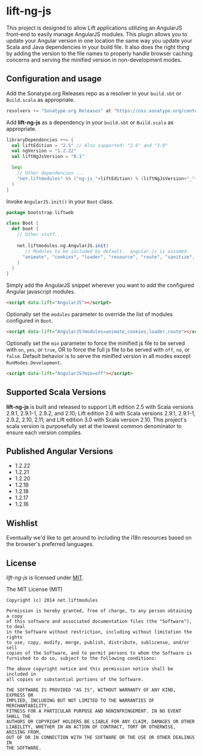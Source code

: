 # lift-ng-js

This project is designed to allow Lift applications utilizing an AngularJS front-end to easily manage AngularJS modules.  This plugin allows you to update your Angular version in one location the same way you update your Scala and Java dependencies in your build file.  It also does the right thing by adding the version to the file names to properly handle browser caching concerns and serving the minified version in non-development modes.

## Configuration and usage

Add the Sonatype.org Releases repo as a resolver in your `build.sbt` or `Build.scala` as appropriate.

```scala
resolvers += "Sonatype.org Releases" at "https://oss.sonatype.org/content/repositories/releases/"
```

Add **lift-ng-js** as a dependency in your `build.sbt` or `Build.scala` as appropriate.

```scala
libraryDependencies ++= {
  val liftEdition = "2.5" // Also supported: "2.6" and "3.0"
  val ngVersion = "1.2.22"
  val liftNgJsVersion = "0.1"

  Seq(
    // Other dependencies ...
    "net.liftmodules" %% ("ng-js_"+liftEdition) % (liftNgJsVersion+"_"+ngVersion) % "compile"
  )
}
```

Invoke `AngularJS.init()` in your `Boot` class.

```scala
package bootstrap.liftweb

class Boot {
  def boot {
    // Other stuff...
    
    net.liftmodules.ng.AngularJS.init(
       // Modules to be included by default.  angular.js is assumed.
      "animate", "cookies", "loader", "resource", "route", "sanitize", "touch"
    )
  }
}
```

Simply add the AngularJS snippet wherever you want to add the configured Angular javascript modules.

```html
<script data-lift="AngularJS"></script>
```

Optionally set the `modules` parameter to override the list of modules configured in `Boot`.

```html
<script data-lift="AngularJS?modules=animate,cookies,loader,route"></script>
```

Optionally set the `min` parameter to force the minified js file to be served with `on`, `yes`, or `true`, OR to force the full js file to be served with `off`, `no`, or `false`.  Default behavior is to serve the minified version in all modes except `RunModes.Development`.

```html
<script data-lift="AngularJS?min=off"></script>
```


## Supported Scala Versions

**lift-ng-js** is built and released to support Lift edition 2.5 with Scala versions 2.9.1, 2.9.1-1, 2.9.2, and 2.10; Lift edition 2.6 with Scala versions 2.9.1, 2.9.1-1, 2.9.2, 2.10, 2.11; and Lift edition 3.0 with Scala version 2.10.  This project's scala version is purposefully set at the lowest common denominator to ensure each version compiles.

## Published Angular Versions

* 1.2.22
* 1.2.21
* 1.2.20
* 1.2.19
* 1.2.18
* 1.2.17
* 1.2.16

## Wishlist

Eventually we'd like to get around to including the i18n resources based on the browser's preferred languages.

## License

*lift-ng-js* is licensed under [MIT](http://opensource.org/licenses/MIT).

   The MIT License (MIT)

    Copyright (c) 2014 net.liftmodules

    Permission is hereby granted, free of charge, to any person obtaining a copy
    of this software and associated documentation files (the "Software"), to deal
    in the Software without restriction, including without limitation the rights
    to use, copy, modify, merge, publish, distribute, sublicense, and/or sell
    copies of the Software, and to permit persons to whom the Software is
    furnished to do so, subject to the following conditions:

    The above copyright notice and this permission notice shall be included in
    all copies or substantial portions of the Software.

    THE SOFTWARE IS PROVIDED "AS IS", WITHOUT WARRANTY OF ANY KIND, EXPRESS OR
    IMPLIED, INCLUDING BUT NOT LIMITED TO THE WARRANTIES OF MERCHANTABILITY,
    FITNESS FOR A PARTICULAR PURPOSE AND NONINFRINGEMENT. IN NO EVENT SHALL THE
    AUTHORS OR COPYRIGHT HOLDERS BE LIABLE FOR ANY CLAIM, DAMAGES OR OTHER
    LIABILITY, WHETHER IN AN ACTION OF CONTRACT, TORT OR OTHERWISE, ARISING FROM,
    OUT OF OR IN CONNECTION WITH THE SOFTWARE OR THE USE OR OTHER DEALINGS IN
    THE SOFTWARE.


